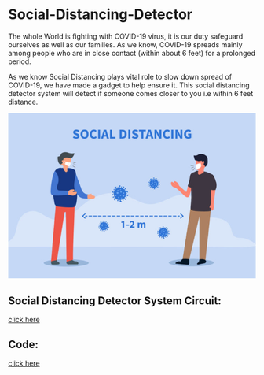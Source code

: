 # Social-Distancing-Detector

The whole World is fighting with COVID-19 virus, it is our duty safeguard ourselves as well as our families. As we know, COVID-19 spreads mainly among people who are in close contact (within about 6 feet) for a prolonged period. 

As we know Social Distancing plays vital role to slow down spread of COVID-19, we have made a gadget to help ensure it. This social distancing detector system will detect if someone comes closer to you i.e within 6 feet distance. 

![social_distancing](https://github.com/rid17pawar/Social-Distancing-Detector/blob/main/readme_image.jpg)

## Social Distancing Detector System Circuit:
[click here](https://github.com/rid17pawar/Social-Distancing-Detector/blob/main/Social%20Distancing%20Detector%20System%20Circuit%20using%20Arduino%20in%20Tinkercad.png)

## Code: 
[click here](https://github.com/rid17pawar/Social-Distancing-Detector/blob/main/social_distancing_detector%20code.ino)
